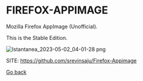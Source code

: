 # FIREFOX-APPIMAGE
 
 Mozilla Firefox AppImage (Unofficial).

 This is the Stable Edition.
 
 ![Istantanea_2023-05-02_04-01-28 png](https://user-images.githubusercontent.com/88724353/235563850-61d359ff-53ac-43a6-ab1d-33297dc4df73.jpg)
 
 SITE: https://github.com/srevinsaju/Firefox-Appimage

 [Go back](https://portable-linux-apps.github.io/apps.html)
